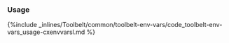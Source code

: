 <!-- post: -->


### Usage

{%include _inlines/Toolbelt/common/toolbelt-env-vars/code_toolbelt-env-vars_usage-cxenvvarsl.md %}
